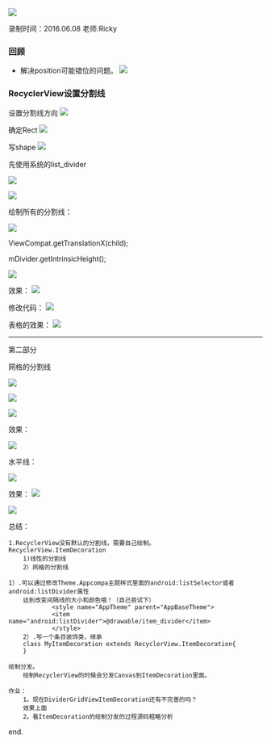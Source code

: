 ![](https://github.com/IvyZh/Android_Learning/blob/master/DN/UI/imgs/QQ%E6%88%AA%E5%9B%BE.png)

录制时间：2016.06.08
老师:Ricky


### 回顾

- 解决position可能错位的问题。
![](https://github.com/IvyZh/Android_Learning/blob/master/DN/UI/imgs/QQ%E6%88%AA%E5%9B%BE20170301104900.png)


### RecyclerView设置分割线

设置分割线方向
![](https://github.com/IvyZh/Android_Learning/blob/master/DN/UI/imgs/QQ%E6%88%AA%E5%9B%BE20170301111950.png)

确定Rect
![](https://github.com/IvyZh/Android_Learning/blob/master/DN/UI/imgs/QQ%E6%88%AA%E5%9B%BE20170301112044.png)

写shape
![](https://github.com/IvyZh/Android_Learning/blob/master/DN/UI/imgs/QQ%E6%88%AA%E5%9B%BE20170301125234.png)

先使用系统的list_divider

![](https://github.com/IvyZh/Android_Learning/blob/master/DN/UI/imgs/QQ%E6%88%AA%E5%9B%BE20170301125628.png)

![](https://github.com/IvyZh/Android_Learning/blob/master/DN/UI/imgs/QQ%E6%88%AA%E5%9B%BE20170301130647.png)

绘制所有的分割线：

![](https://github.com/IvyZh/Android_Learning/blob/master/DN/UI/imgs/QQ%E6%88%AA%E5%9B%BE20170301141543.png)

ViewCompat.getTranslationX(child);

mDivider.getIntrinsicHeight();

![](https://github.com/IvyZh/Android_Learning/blob/master/DN/UI/imgs/QQ%E6%88%AA%E5%9B%BE20170301142039.png)

效果：
![](https://github.com/IvyZh/Android_Learning/blob/master/DN/UI/imgs/QQ%E6%88%AA%E5%9B%BE20170301142517.png)

修改代码：
![](https://github.com/IvyZh/Android_Learning/blob/master/DN/UI/imgs/QQ%E6%88%AA%E5%9B%BE20170301143104.png)

表格的效果：
![](https://github.com/IvyZh/Android_Learning/blob/master/DN/UI/imgs/QQ%E6%88%AA%E5%9B%BE20170301143300.png)



---

第二部分

网格的分割线

![](https://github.com/IvyZh/Android_Learning/blob/master/DN/UI/imgs/QQ%E6%88%AA%E5%9B%BE20170301150758.png)

![](https://github.com/IvyZh/Android_Learning/blob/master/DN/UI/imgs/QQ%E6%88%AA%E5%9B%BE20170301151051.png)

![](https://github.com/IvyZh/Android_Learning/blob/master/DN/UI/imgs/QQ%E6%88%AA%E5%9B%BE20170301151129.png)

效果：

![](https://github.com/IvyZh/Android_Learning/blob/master/DN/UI/imgs/QQ%E6%88%AA%E5%9B%BE20170301151146.png)

水平线：

![](https://github.com/IvyZh/Android_Learning/blob/master/DN/UI/imgs/QQ%E6%88%AA%E5%9B%BE20170301154143.png)

效果：
![](https://github.com/IvyZh/Android_Learning/blob/master/DN/UI/imgs/QQ%E6%88%AA%E5%9B%BE20170301154202.png)

![](https://github.com/IvyZh/Android_Learning/blob/master/DN/UI/imgs/QQ%E6%88%AA%E5%9B%BE20170301154631.png)

总结：


	1.RecyclerView没有默认的分割线，需要自己绘制。
	RecyclerView.ItemDecoration
		1)线性的分割线
		2）网格的分割线
	
	1）.可以通过修改Theme.Appcompa主题样式里面的android:listSelector或者 android:listDivider属性
		达到改变间隔线的大小和颜色哦！（自己尝试下）
			    <style name="AppTheme" parent="AppBaseTheme">
				<item name="android:listDivider">@drawable/item_divider</item>
			    </style>
		2）.写一个条目装饰类，继承
		class MyItemDecoration extends RecyclerView.ItemDecoration{
		}
	
	绘制分发。
		绘制RecyclerView的时候会分发Canvas到ItemDecoration里面。
	
	作业：
		1。现在DividerGridViewItemDecoration还有不完善的吗？
		效果上面
		2。看ItemDecoration的绘制分发的过程源码粗略分析


end.





